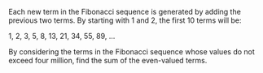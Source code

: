 <p>Each new term in the Fibonacci sequence is generated by adding the previous two terms.
By starting with 1 and 2, the first 10 terms will be:</p>
<p>1, 2, 3, 5, 8, 13, 21, 34, 55, 89, ...</p>
<p>By considering the terms in the Fibonacci sequence whose values do not exceed four million, 
find the sum of the even-valued terms.</p>